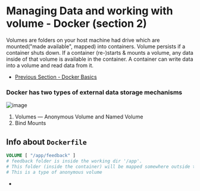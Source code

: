 # Managing Data and working with volume - Docker (section 2)

Volumes are folders on your host machine had drive which are mounted("made available", mapped) into containers. Volume persists if a container shuts down. If a container (re-)starts & mounts a volume, any data inside of that volume is available in the container. A container can write data into a volume and read data from it.

* [Previous Section - Docker Basics](https://github.com/actionanand/docker_playground)

### Docker has two types of external data storage mechanisms

![image](https://github.com/actionanand/docker_data_volume/assets/46064269/a2395d82-43aa-4b80-baa8-9308f8af31ff)


1. Volumes — Anonymous Volume and Named Volume
2. Bind Mounts
   
## Info about `Dockerfile`

```Dockerfile
VOLUME [ "/app/feedback" ]
# feedback folder is inside the working dir '/app'.
# This folder (inside the container) will be mapped somewhere outside the container (in hard disk).
# This is a type of anonymous volume
```

* 

